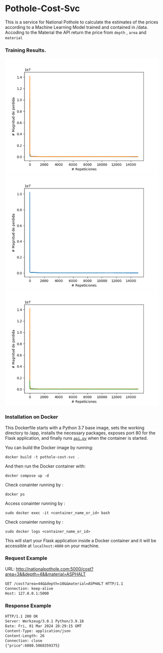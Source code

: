# Pothole-Cost-Svc

This is a service for National Pothole to calculate the estimates of the prices according to a Machine Learning Model trained and contained in /data. Accoding to the Material the API return the price from `depth` , `area` and `material` 

### Training Results.

![CONCRETE](https://raw.githubusercontent.com/costalogic/pothole-cost-svc/main/plotCONCRETE.png)
![ASPHALT](https://raw.githubusercontent.com/costalogic/pothole-cost-svc/main/plotASPHALT.png)
![COLDPATCH](https://raw.githubusercontent.com/costalogic/pothole-cost-svc/main/plotCOLDPATCH.png)

### Installation on Docker

This Dockerfile starts with a Python 3.7 base image, sets the working directory to /app, installs the necessary packages, exposes port 80 for the Flask application, and finally runs [`api.py`](vscode-file://vscode-app/c:/Users/jorge/AppData/Local/Programs/Microsoft%20VS%20Code/resources/app/out/vs/code/electron-sandbox/workbench/workbench.html "api.py") when the container is started.

You can build the Docker image by running:

```
docker build -t pothole-cost-svc . 
```

And then run the Docker container with:

```
docker compose up -d
```

Check conainter running by :

```
docker ps
```

Access conainter running by :

```
sudo docker exec -it <container_name_or_id> bash
```

Check conainter running by :

```
sudo docker logs <container_name_or_id>
```

This will start your Flask application inside a Docker container and it will be accessible at `localhost:4000` on your machine.


### Request Example

URL: http://nationalpothole.com:5000/cost?area=3&&depth=4&&material=ASPHALT
```
GET /cost?area=44&&depth=10&&material=ASPHALT HTTP/1.1
Connection: keep-alive
Host: 127.0.0.1:5000
```

### Response Example 
```
HTTP/1.1 200 OK
Server: Werkzeug/3.0.1 Python/3.9.18
Date: Fri, 01 Mar 2024 20:29:15 GMT
Content-Type: application/json
Content-Length: 26
Connection: close
{"price":6080.5068359375}
```
